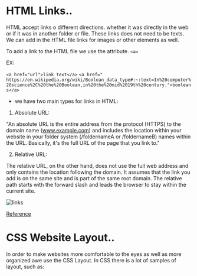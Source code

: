 # HTML Links..

HTML accept links o different directions. whether it was directly in the web or if it was  in another folder or file.
These links does not need to be texts. We can add in the HTML file links for images or other elements as well.

To add a link to the HTML file we use the attribute. `<a>`

EX:

`<a href="url">link text</a>`
`<a href=" https://en.wikipedia.org/wiki/Boolean_data_type#:~:text=In%20computer%20science%2C%20the%20Boolean,in%20the%20mid%2019th%20century.">booleans</a>`

* we have two main types for links in HTML:
1. Absolute URL:

"An absolute URL is the entire address from the protocol (HTTPS) to the domain name (www.example.com) and includes the location within your website in your folder system (/foldernameA or /foldernameB) names within the URL. Basically, it's the full URL of the page that you link to."
 
 2. Relative URL:
 
 The relative URL, on the other hand, does not use the full web address and only contains the location following the domain. It assumes that the link you add is on the same site and is part of the same root domain. The relative path starts with the forward slash and leads the browser to stay within the current site.

![links](https://slideplayer.com/slide/6356925/22/images/4/HTML+Links+and+Anchors+HTML+Link+Syntax.jpg)

[Reference](https://www.seoclarity.net/resources/knowledgebase/difference-relative-absolute-url-15325/#:~:text=%2Fxyz.html%3E-,What%20are%20Relative%20URLs%3F,of%20the%20same%20root%20domain.)



# CSS Website Layout..
In order to make websites more comfortable to the eyes as well as more organized awe use the CSS Layout.
In CSS there is a lot of samples of layout, such as:



